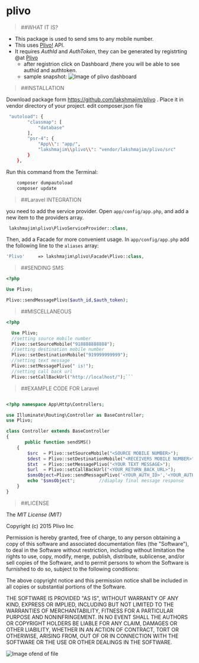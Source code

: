 # plivo

>##WHAT IT IS?

- This package is used to send sms to any mobile number.
- This uses [Plivo!](https://www.plivo.com/) API.
- It requires *AuthId* and *AuthToken*, they can be generated by registrting @at [Plivo](https://manage.plivo.com/dashboard/)
  - after registrion click on Dashboard ,there you will be able to see authid and authtoken. 
  - sample snapshot:
![Image of plivo dashboard](https://raw.githubusercontent.com/lakshmajim/images/master/plivo.png)




>##INSTALLATION

Download package form  https://github.com/lakshmajim/plivo . 
Place it in vendor directory of your project.
edit composer.json file
```bash
 "autoload": {
        "classmap": [
            "database"
        ],
        "psr-4": {
            "App\\": "app/",
            "lakshmajim\\plivo\\": "vendor/lakshmajim/plivo/src"   
        }
    },
```

Run this command from the Terminal:

```bash
    composer dumpautoload
    composer update
```

>##Laravel INTEGRATION

you need to add the service provider. Open `app/config/app.php`, and add a new item to the providers array.
```php
 lakshmajim\plivo\PlivoServiceProvider::class,
```
Then, add a Facade for more convenient usage. In `app/config/app.php` add the following line to the `aliases` array:
```php
'Plivo'     => lakshmajim\plivo\Facade\Plivo::class,
```

>##SENDING SMS

```php
<?php

Use Plivo;

Plivo::sendMessagePlivo($auth_id,$auth_token);
```

>##MISCELLANEOUS

```php
<?php

  Use Plivo;
  //setting source mobile number
  Plivo::setSourceMobile("918888888888");
  //setting destination mobile number
  Plivo::setDestinationMobile("919999999999");
  //setting text message
  Plivo::setMessagePlivo(" is!");
  //setting call back url
  Plivo::setCallBackUrl("http://localhost/");```
```


>##EXAMPLE CODE FOR Laravel

```php

<?php namespace App\Http\Controllers;

use Illuminate\Routing\Controller as BaseController;
use Plivo;

class Controller extends BaseController
{
       public function sendSMS()
    {
        $src  = Plivo::setSourceMobile("<SOURCE MOBILE NUMBER>");
        $dest = Plivo::setDestinationMobile("<RECEIVERS MOBILE NUMBER>");
        $txt  = Plivo::setMessagePlivo("<YOUR TEXT MESSAGE>");
        $url  = Plivo::setCallBackUrl("<YOUR_RETURN_BACK_URL>");
        $smsObject=Plivo::sendMessagePlivo('<YOUR_AUTH_ID>','<YOUR_AUTH_TOKEN>');
        echo "$smsObject";         //diaplay final message response
    }
}


```

>##LICENSE

The *MIT License (MIT)*

Copyright (c) 2015 Plivo Inc

Permission is hereby granted, free of charge, to any person obtaining a copy
of this software and associated documentation files (the "Software"), to deal
in the Software without restriction, including without limitation the rights
to use, copy, modify, merge, publish, distribute, sublicense, and/or sell
copies of the Software, and to permit persons to whom the Software is
furnished to do so, subject to the following conditions:

The above copyright notice and this permission notice shall be included in all
copies or substantial portions of the Software.

THE SOFTWARE IS PROVIDED "AS IS", WITHOUT WARRANTY OF ANY KIND, EXPRESS OR
IMPLIED, INCLUDING BUT NOT LIMITED TO THE WARRANTIES OF MERCHANTABILITY,
FITNESS FOR A PARTICULAR PURPOSE AND NONINFRINGEMENT. IN NO EVENT SHALL THE
AUTHORS OR COPYRIGHT HOLDERS BE LIABLE FOR ANY CLAIM, DAMAGES OR OTHER
LIABILITY, WHETHER IN AN ACTION OF CONTRACT, TORT OR OTHERWISE, ARISING FROM,
OUT OF OR IN CONNECTION WITH THE SOFTWARE OR THE USE OR OTHER DEALINGS IN THE
SOFTWARE.

![Image ofend of file](https://raw.githubusercontent.com/lakshmajim/images/master/end.gif)
